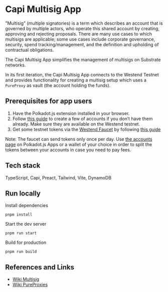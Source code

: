 # Capi Multisig App

"Multisig" (multiple signatories) is a term which describes an account that is governed by multiple actors, who operate this shared account by creating, approving and rejecting proposals. There are many use cases to which multisigs are applicable; some use cases include corporate governance, security, spend tracking/management, and the definition and upholding of contractual obligations.

The Capi Multisig App simplifies the management of multisigs on Substrate networks.

In its first iteration, the Capi Multisig App connects to the Westend Testnet and provides functionality for creating a multisig setup which uses a `PureProxy` as vault (the account holding the funds).

## Prerequisites for app users

1. Have the Polkadot.js extension installed in your browser. 
2. Follow [this guide](https://www.youtube.com/watch?v=sy7lvAqyzkY) to create a few of accounts if you don’t have them already. Make sure they are available on the Westend testnet.
3. Get some testnet tokens via the [Westend Faucet](https://matrix.to/#/#westend_faucet:matrix.org) by following [this guide](https://wiki.polkadot.network/docs/learn-DOT#getting-tokens-on-the-westend-testnet) 

Note: The faucet can send tokens only once per day. Use [the accounts page](https://polkadot.js.org/apps/#/accounts) on Polkadot.js Apps or a wallet of your choice in order to split the tokens between your accounts in case you need to pay fees.


## Tech stack
TypeScript, Capi, Preact, Tailwind, Vite, DynamoDB

## Run locally
Install dependencies
```
pnpm install
```
Start the dev server
```
pnpm run start
```
Build for production
```
pnpm run build
```
## References and Links

- [Wiki Multisig](https://wiki.polkadot.network/docs/learn-account-multisig)
- [Wiki PureProxies](https://wiki.polkadot.network/docs/learn-proxies#anonymous-proxy-pure-proxy)
